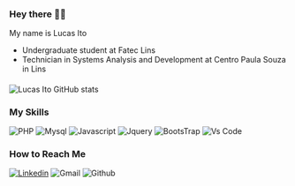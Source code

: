 ### Hey there 👋👋
My name is Lucas Ito
- Undergraduate student at Fatec Lins 
- Technician in Systems Analysis and Development at Centro Paula Souza in Lins
####
![Lucas Ito GitHub stats](https://github-readme-stats.vercel.app/api?username=lucasito028&hide=contribs,prs)
####
<!--
![Lucas Ito GitHub stats](https://github-readme-stats.vercel.app/api/top-langs/?username=lucasito028&theme=blue-green)
-->
### My Skills

![PHP](https://img.shields.io/badge/PHP-777BB4?style=for-the-badge&logo=php&logoColor=white)
![Mysql](https://img.shields.io/badge/MySQL-00000F?style=for-the-badge&logo=mysql&logoColor=white)
![Javascript](https://img.shields.io/badge/JavaScript-F7DF1E?style=for-the-badge&logo=javascript&logoColor=black)
![Jquery](https://img.shields.io/badge/jQuery-0769AD?style=for-the-badge&logo=jquery&logoColor=white)
![BootsTrap](https://img.shields.io/badge/Bootstrap-563D7C?style=for-the-badge&logo=bootstrap&logoColor=white)
![Vs Code](https://img.shields.io/badge/Visual_Studio_Code-0078D4?style=for-the-badge&logo=visual%20studio%20code&logoColor=white)

### How to Reach Me
[![Linkedin](https://img.shields.io/badge/LinkedIn-0077B5?style=for-the-badge&logo=linkedin&logoColor=white&link=https://www.linkedin.com/in/lucas-toshihiro-ito-7a1b7a226/)](https://www.linkedin.com/in/lucas-toshihiro-ito-7a1b7a226/)
![Gmail](https://img.shields.io/badge/Gmail-D14836?style=for-the-badge&logo=gmail&logoColor=white&link=mailto:lucastoshihiroito28@gmail.com)
![Github](https://img.shields.io/badge/GitHub-100000?style=for-the-badge&logo=github&logoColor=white)
